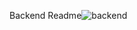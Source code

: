 Backend Readme![backend](https://github.com/michaelabiaw/alx-backend/assets/83102581/4d841223-dab4-4715-88b0-06d235cc3e4c)
